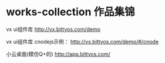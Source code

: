 # works-collection 作品集锦

vx ui组件库
http://vx.bittyos.com/demo

vx ui组件库 cnodejs示例：
http://vx.bittyos.com/demo/#/cnode

小云桌面(模仿Q+的)
http://app.bittyos.com/
